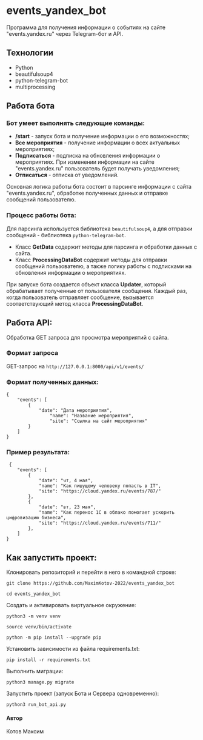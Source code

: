# events_yandex_bot
Программа для получения информации о событиях на сайте "events.yandex.ru" через Telegram-бот и API.

## Технологии
+ Python
+ beautifulsoup4
+ python-telegram-bot
+ multiprocessing


## Работа бота
### Бот умеет выполнять следующие команды:
+ **/start** - запуск бота и получение информации о его возможностях;
+ **Все мероприятия** - получение информации о всех актуальных мероприятиях; 
+ **Подписаться** - подписка на обновления информации о мероприятиях. При изменении информации на сайте "events.yandex.ru" пользователь будет получать уведомления;
+ **Отписаться** - отписка от уведомлений.


Основная логика работы бота состоит в парсинге информации с сайта "events.yandex.ru", обработке полученных данных и отправке сообщений пользователю.

### Процесс работы бота:
Для парсинга используется библиотека ```beautifulsoup4```, а для отправки сообщений - библиотека ```python-telegram-bot```.
+ Класс **GetData** содержит методы для парсинга и обработки данных с сайта.
+ Класс **ProcessingDataBot** содержит методы для отправки сообщений пользователю, а также логику работы с подписками на обновления информации о мероприятиях.

При запуске бота создается объект класса **Updater**, который обрабатывает полученные от пользователя сообщения. Каждый раз, когда пользователь отправляет сообщение, вызывается соответствующий метод класса **ProcessingDataBot**.

## Работа API:
Обработка GET запроса для просмотра мероприятий с сайта.

### Формат запроса 
GET-запрос на ```http://127.0.0.1:8000/api/v1/events/```

### Формат полученных данных:
```
{
    "events": [
        {
            "date": "Дата мероприятия",
                "name": "Название мероприятия",
                "site": "Ссылка на сайт мероприятия"
        }
    ]
}
```

### Пример результата:
```
 {
    "events": [
        {
            "date": "чт, 4 мая",
            "name": "Как пишущему человеку попасть в IT",
            "site": "https://cloud.yandex.ru/events/787/"
        },
        {
            "date": "вт, 23 мая",
            "name": "Как перенос 1С в облако помогает ускорить цифровизацию бизнеса",
            "site": "https://cloud.yandex.ru/events/711/"
        },
    ]
}
```

## Как запустить проект:

Клонировать репозиторий и перейти в него в командной строке:

```
git clone https://github.com/MaximKotov-2022/events_yandex_bot
```

```
cd events_yandex_bot
```

Cоздать и активировать виртуальное окружение:

```
python3 -m venv venv
```

```
source venv/bin/activate
```

```
python -m pip install --upgrade pip
```

Установить зависимости из файла requirements.txt:

```
pip install -r requirements.txt
```

Выполнить миграции:

```
python3 manage.py migrate
```

Запустить проект (запуск Бота и Сервера одновременно):

```
python3 run_bot_api.py
```

#### Автор
Котов Максим
